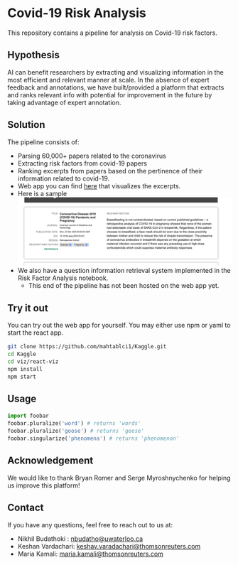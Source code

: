 # Covid-19 Risk Analysis

This repository contains a pipeline for analysis on Covid-19 risk factors. 

## Hypothesis
AI can benefit researchers by extracting and visualizing information in the most efficient and relevant manner at scale. In the absence of expert feedback and annotations, we have built/provided a platform that extracts and ranks relevant info with potential for improvement in the future by taking advantage of expert annotation.

## Solution
The pipeline consists of: 
- Parsing 60,000+ papers related to the coronavirus
- Extracting risk factors from covid-19 papers
- Ranking excerpts from papers based on the pertinence of their information related to covid-19. 
- Web app you can find [here](www.no_link.com) that visualizes the excerpts. 
- Here is a sample <img src="platform_sample.png">
- We also have a question information retrieval system implemented in the Risk Factor Analysis notebook.
	- This end of the pipeline has not been hosted on the web app yet.

## Try it out

You can try out the web app for yourself. You may either use npm or yaml to start the react app.
```bash
git clone https://github.com/mahtablci1/Kaggle.git
cd Kaggle
cd viz/react-viz
npm install
npm start
```

## Usage

```python
import foobar
foobar.pluralize('word') # returns 'words'
foobar.pluralize('goose') # returns 'geese'
foobar.singularize('phenomena') # returns 'phenomenon'
```

## Acknowledgement
We would like to thank Bryan Romer and Serge Myroshnychenko for helping us improve this platform!

## Contact
If you have any questions, feel free to reach out to us at:
- Nikhil Budathoki : nbudatho@uwaterloo.ca
- Keshan Vardachari: keshav.varadachari@thomsonreuters.com
- Maria Kamali: maria.kamali@thomsonreuters.com
